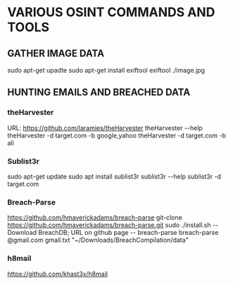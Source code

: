 # VARIOUS OSINT COMMANDS AND TOOLS

## GATHER IMAGE DATA
sudo apt-get upadte
sudo apt-get install exiftool
exiftool ./image.jpg

## HUNTING EMAILS AND BREACHED DATA

### theHarvester
URL: https://github.com/laramies/theHarvester
theHarvester --help
theHarvester -d target.com -b google,yahoo
theHarvester -d target.com -b all

### Sublist3r
sudo apt-get update
sudo apt install sublist3r
sublist3r --help
sublist3r -d target.com

### Breach-Parse
https://github.com/hmaverickadams/breach-parse
git-clone https://github.com/hmaverickadams/breach-parse.git
sudo ./install.sh
 -- Download BreachDB; URL on github page --
breach-parse
breach-parse @gmail.com gmail.txt "~/Downloads/BreachCompilation/data"

### h8mail
https://github.com/khast3x/h8mail
